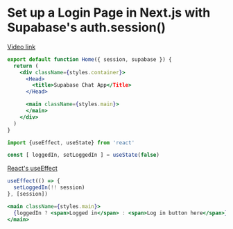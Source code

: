 # Set up a Login Page in Next.js with Supabase's auth.session()

[Video link](https://www.egghead.io/lessons/supabase-set-up-a-login-page-in-next-js-with-supabase-s-auth-session?pl=supabase-84e58958)

<TimeStamp start="1:45" end="1:50">

```jsx
export default function Home({ session, supabase }) {
  return (
    <div className={styles.container}>
      <Head>
        <title>Supabase Chat App</Title>
      </Head>

      <main className={styles.main}>
      </main>
    </div>
  )
}
```

</TimeStamp>

<TimeStamp start="2:13" end="2:35">

```jsx
import {useEffect, useState} from 'react'

const [ loggedIn, setLoggedIn ] = useState(false)
```

[React's useEffect](https://reactjs.org/docs/hooks-effect.html)

</TimeStamp>

<TimeStamp start="4:10" end="4:25">

```jsx
useEffect(() => {
  setLoggedIn(!! session)
}, [session])
```

</TimeStamp>

<TimeStamp start="5:10" end="5:22">

```jsx
<main className={styles.main}>
  {loggedIn ? <span>Logged in</span> : <span>Log in button here</span>}
</main>
```

</TimeStamp>
